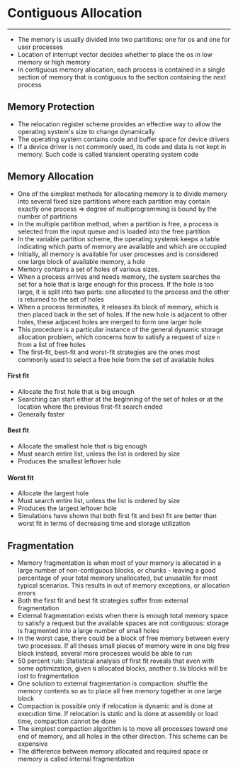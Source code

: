 # Contiguous Allocation
---
- The memory is usually divided into two partitions: one for os and one for user processes
- Location of interrupt vector decides whether to place the os in low memory or high memory
- In contiguous memory allocation, each process is contained in a single section of memory that is contiguous to the section containing the next process

## Memory Protection
- The relocation register scheme provides an effective way to allow the operating system's size to change dynamically
- The operating system contains code and buffer space for device drivers
- If a device driver is not commonly used, its code and data is not kept in memory. Such code is called transient operating system code

## Memory Allocation
- One of the simplest methods for allocating memory is to divide memory into several fixed size partitions where each partition may contain exactly one process => degree of multiprogramming is bound by the number of partitions
- In the multiple partition method, when a partition is free, a process is selected from the input queue and is loaded into the free partition
- In the variable partition scheme, the operating systemk keeps a table indicating which parts of memory are available and which are occupied
- Initially, all memory is available for user processes and is considered one large block of available memory, a hole
- Memory contains a set of holes of various sizes. 
- When a process arrives and needs memory, the system searches the set for a hole that is large enough for this process. If the hole is too large, it is split into two parts: one allocated to the process and the other is returned to the set of holes
- When a process terminates, it releases its block of memory, which is then placed back in the set of holes. If the new hole is adjacent to other holes, these adjacent holes are merged to form one larger hole
- This procedure is a particular instance of the general dynamic storage allocation problem, which concerns how to satisfy a request of size `n` from a list of free holes
- The first-fit, best-fit and worst-fit strategies are the ones most commonly used to select a free hole from the set of available holes

#### First fit
- Allocate the first hole that is big enough
- Searching can start either at the beginning of the set of holes or at the location where the previous first-fit search ended
- Generally faster

#### Best fit
- Allocate the smallest hole that is big enough
- Must search entire list, unless the list is ordered by size
- Produces the smallest leftover hole

#### Worst fit
- Allocate the largest hole
- Must search entire list, unless the list is ordered by size
- Produces the largest leftover hole
- Simulations have shown that both first fit and best fit are better than worst fit in terms of decreasing time and storage utilization

## Fragmentation
- Memory fragmentation is when most of your memory is allocated in a large number of non-contiguous blocks, or chunks - leaving a good percentage of your total memory unallocated, but unusable for most typical scenarios. This results in out of memory exceptions, or allocation errors
- Both the first fit and best fit strategies suffer from external fragmentation
- External fragmentation exists when there is enough total memory space to satisfy a request but the available spaces are not contiguous: storage is fragmented into a large number of small holes
- In the worst case, there could be a block of free memory between every two processes. If all theses small pieces of memory were in one big free block instead, several more processes would be able to run
- 50 percent rule: Statistical analysis of first fit reveals that even with some optimization, given `N` allocated blocks, another `0.5N` blocks will be lost to fragmentation
- One solution to external fragmentation is compaction: shuffle the memory contents so as to place all free memory together in one large block
- Compaction is possible only if relocation is dynamic and is done at execution time. If relocation is static and is done at assembly or load time, compaction cannot be done
- The simplest compaction algorithm is to move all processes toward one end of memory, and all holes in the other direction. This scheme can be expensive
- The difference between memory allocated and required space or memory is called internal fragmentation